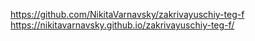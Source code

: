 https://github.com/NikitaVarnavsky/zakrivayuschiy-teg-f
https://nikitavarnavsky.github.io/zakrivayuschiy-teg-f/
